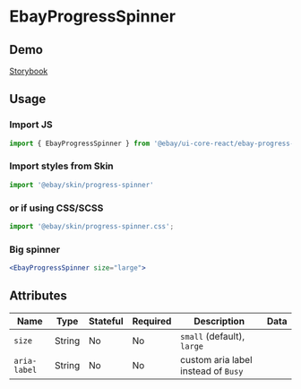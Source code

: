 # EbayProgressSpinner

## Demo
[Storybook](https://opensource.ebay.com/ebayui-core-react/main/?path=/story/ebay-progress-spinner--default-large)

## Usage

### Import JS
```jsx harmony
import { EbayProgressSpinner } from '@ebay/ui-core-react/ebay-progress-spinner'
```

### Import styles from Skin
```jsx
import '@ebay/skin/progress-spinner'
```

### or if using CSS/SCSS
```jsx
import '@ebay/skin/progress-spinner.css';
```

### Big spinner
```jsx harmony
<EbayProgressSpinner size="large">
```

## Attributes

Name | Type | Stateful | Required | Description | Data
--- | --- | --- | --- | --- | ---
`size` | String | No | No | `small` (default), `large`
`aria-label` | String | No | No | custom aria label instead of `Busy`
